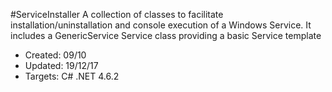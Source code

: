 #ServiceInstaller
A collection of classes to facilitate installation/uninstallation and console execution of a Windows Service.
It includes a GenericService Service class providing a basic Service template

- Created: 09/10
- Updated: 19/12/17
- Targets: C# .NET 4.6.2
